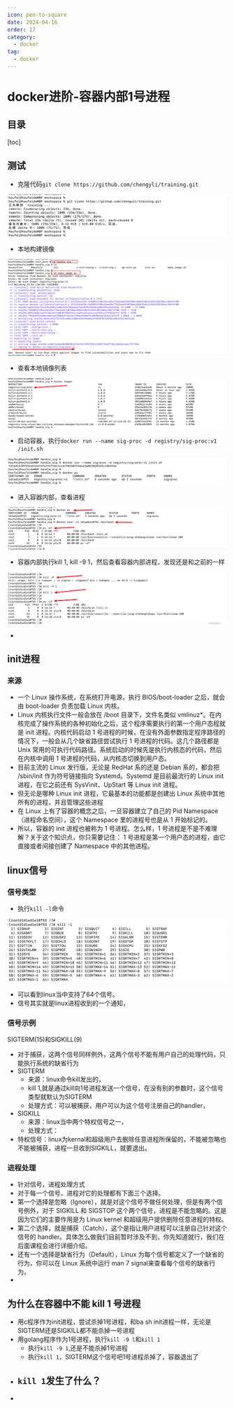 ```yaml
---
icon: pen-to-square
date: 2024-04-16
order: 17
category:
  - docker
tag:
  - docker
---
```

# docker进阶-容器内部1号进程

## 目录

[toc]

## 测试

- 克隆代码`git clone https://github.com/chengyli/training.git`

![image-20220715001445727](./images/image-20220715001445727.png)

- 本地构建镜像

![image-20220715001513011](./images/image-20220715001513011.png)

- 查看本地镜像列表

![image-20220715001547613](./images/image-20220715001547613.png)

- 启动容器，执行`docker run --name sig-proc -d registry/sig-proc:v1 /init.sh`

![image-20220715001638063](./images/image-20220715001638063.png)

- 进入容器内部，查看进程

![image-20220715001725851](./images/image-20220715001725851.png)

- 容器内部执行kill 1,  kill -9 1，然后查看容器内部进程，发现还是和之前的一样

![image-20220715001814985](./images/image-20220715001814985.png)

- 



## init进程

### 来源

- 一个 Linux 操作系统，在系统打开电源，执行 BIOS/boot-loader 之后，就会由 boot-loader 负责加载 Linux 内核。
- Linux 内核执行文件一般会放在 /boot 目录下，文件名类似 vmlinuz*。在内核完成了操作系统的各种初始化之后，这个程序需要执行的第一个用户态程就是 init 进程。内核代码启动 1 号进程的时候，在没有外面参数指定程序路径的情况下，一般会从几个缺省路径尝试执行 1 号进程的代码。这几个路径都是 Unix 常用的可执行代码路径。系统启动的时候先是执行内核态的代码，然后在内核中调用 1 号进程的代码，从内核态切换到用户态。
- 目前主流的 Linux 发行版，无论是 RedHat 系的还是 Debian 系的，都会把 /sbin/init 作为符号链接指向 Systemd。Systemd 是目前最流行的 Linux init 进程，在它之前还有 SysVinit、UpStart 等 Linux init 进程。
- 但无论是哪种 Linux init 进程，它最基本的功能都是创建出 Linux 系统中其他所有的进程，并且管理这些进程
- 在 Linux 上有了容器的概念之后，一旦容器建立了自己的 Pid Namespace（进程命名空间），这个 Namespace 里的进程号也是从 1 开始标记的。
- 所以，容器的 init 进程也被称为 1 号进程。怎么样，1 号进程是不是不难理解？关于这个知识点，你只需要记住： 1 号进程是第一个用户态的进程，由它直接或者间接创建了 Namespace 中的其他进程。



## linux信号

### 信号类型

- 执行`kill -l`命令

![image-20220715002207570](./images/image-20220715002207570.png)

- 可以看到linux当中支持了64个信号。
- 信号其实就是linux进程收到的一个通知，

### 信号示例

SIGTERM(15)和SIGKILL(9)

- 对于捕获，这两个信号同样例外，这两个信号不能有用户自己的处理代码，只能执行系统的缺省行为
- SIGTERM
  - 来源：linux命令kill发出的，
  - kill 1,就是通过kill向1号进程发送一个信号，在没有别的参数时，这个信号类型就默认为SIGTERM
  - 处理方式：可以被捕获，用户可以为这个信号注册自己的handler，
- SIGKILL
  - 来源：linux当中两个特权信号之一，
  - 处理方式：
- 特权信号：linux为kernal和超级用户去删除任意进程所保留的，不能被忽略也不能被捕获，进程一旦收到SIGKILL，就要退出。

### 进程处理

- 针对信号，进程处理方式
- 对于每一个信号，进程对它的处理都有下面三个选择。
- 第一个选择是忽略（Ignore），就是对这个信号不做任何处理，但是有两个信号例外，对于 SIGKILL 和 SIGSTOP 这个两个信号，进程是不能忽略的。这是因为它们的主要作用是为 Linux kernel 和超级用户提供删除任意进程的特权。
- 第二个选择，就是捕获（Catch），这个是指让用户进程可以注册自己针对这个信号的 handler。具体怎么做我们目前暂时涉及不到，你先知道就行，我们在后面课程会进行详细介绍。
- 还有一个选择是缺省行为（Default），Linux 为每个信号都定义了一个缺省的行为，你可以在 Linux 系统中运行 man 7 signal来查看每个信号的缺省行为。
- 

## 为什么在容器中不能 kill 1 号进程

- 用c程序作为init进程，尝试杀掉1号进程，和ba sh init进程一样，无论是SIGTERM还是SIGKILL都不能杀掉一号进程
- 用golang程序作为1号进程，执行`kill -9 l`和`kill 1`
  - 执行`kill -9 1`,还是不能杀掉1号进程
  - 执行`kill 1`，SIGTERM这个信号吧1号进程杀掉了，容器退出了
- `kill 1`发生了什么？
  - 
- 





































